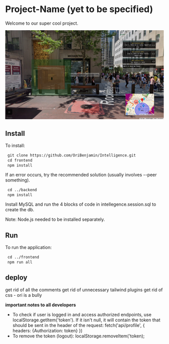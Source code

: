 # Project-Name (yet to be specified)

Welcome to our super cool project.

<img src="images/intelligenceMode.png">


## Install

To install:

```
 git clone https://github.com/OriBenjamin/Intelligence.git
 cd frontend
 npm install
```

If an error occurs, try the recommended solution (usually involves --peer something).

```
 cd ../backend
 npm install
```

Install MySQL and run the 4 blocks of code in intellegence.session.sql to create the db.

Note: Node.js needed to be installed separately.

## Run

To run the application:

```
 cd ../frontend
 npm run all
```

## deploy
get rid of all the comments
get rid of unnecessary tailwind plugins
get rid of css - ori is a bully


**important notes to all developers**

- To check if user is logged in and access authorized endpoints,
  use localStorage.getItem('token'). If it isn't null, it will contain
  the token that should be sent in the header of the request:
  fetch('api/profile', {
  headers: {Authorization: token}
  })
- To remove the token (logout): localStorage.removeItem('token);


